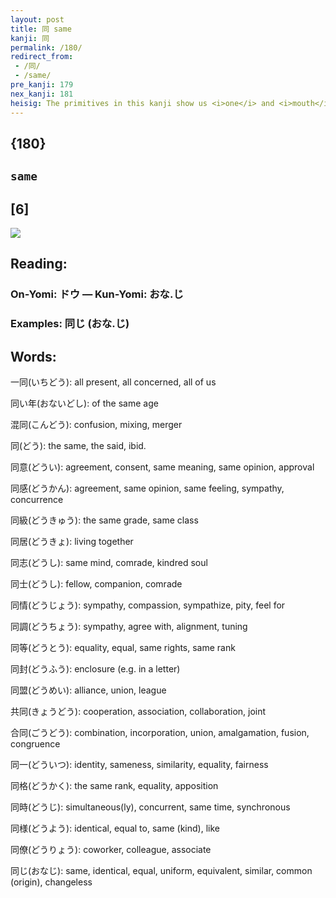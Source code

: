 ```yaml
---
layout: post
title: 同 same
kanji: 同
permalink: /180/
redirect_from:
 - /同/
 - /same/
pre_kanji: 179
nex_kanji: 181
heisig: The primitives in this kanji show us <i>one</i> and <i>mouth</i> under a <i>hood</i>. Let us take the key word to connote the <b>sameness</b> that characterizes the life in community of the monk. They all have the <b>same</b> habits, including the "habit" they wear on their backs. Here we see the monk's <i>cowl</i>, drawn down over the eyes so that all you can see when you look at him is a <i>mouth</i>. But since monks also speak their prayers in common, it is but a short step to think of <i>one mouth</i> under a <i>hood</i> as the kanji for the <b>sameness</b> of monastic life.
---
```


## {180}

## `same`

## [6]

<div class="stroke"><img src="E5908C.png" /></div>

## Reading:

### On-Yomi: ドウ &mdash; Kun-Yomi: おな.じ

### Examples: 同じ (おな.じ)

## Words:

一同(いちどう): all present, all concerned, all of us

同い年(おないどし): of the same age

混同(こんどう): confusion, mixing, merger

同(どう): the same, the said, ibid.

同意(どうい): agreement, consent, same meaning, same opinion, approval

同感(どうかん): agreement, same opinion, same feeling, sympathy, concurrence

同級(どうきゅう): the same grade, same class

同居(どうきょ): living together

同志(どうし): same mind, comrade, kindred soul

同士(どうし): fellow, companion, comrade

同情(どうじょう): sympathy, compassion, sympathize, pity, feel for

同調(どうちょう): sympathy, agree with, alignment, tuning

同等(どうとう): equality, equal, same rights, same rank

同封(どうふう): enclosure (e.g. in a letter)

同盟(どうめい): alliance, union, league

共同(きょうどう): cooperation, association, collaboration, joint

合同(ごうどう): combination, incorporation, union, amalgamation, fusion, congruence

同一(どういつ): identity, sameness, similarity, equality, fairness

同格(どうかく): the same rank, equality, apposition

同時(どうじ): simultaneous(ly), concurrent, same time, synchronous

同様(どうよう): identical, equal to, same (kind), like

同僚(どうりょう): coworker, colleague, associate

同じ(おなじ): same, identical, equal, uniform, equivalent, similar, common (origin), changeless
